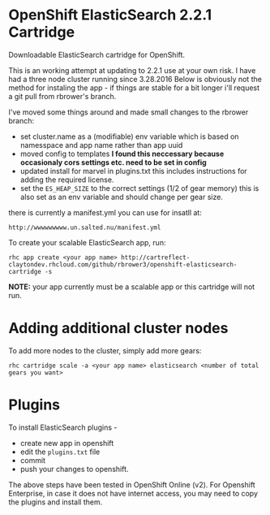 OpenShift ElasticSearch **2.2.1** Cartridge
=================================
Downloadable ElasticSearch cartridge for OpenShift.

This is an working attempt at updating to 2.2.1 use at your own risk. I have had a three node cluster running since 3.28.2016
Below is obviously not the method for instaling the app - if things are stable for a bit longer i'll request a git pull from rbrower's branch.

I've moved some things around and made small changes to the rbrower branch:

  - set cluster.name as a (modifiable) env variable which is based on namesspace and app name rather than app uuid
  - moved config to templates **I found this neccessary because occasionaly cors settings etc. need to be set in config**
  - updated install for marvel in plugins.txt this includes instructions for adding the required license.
  - set the ``ES_HEAP_SIZE`` to the correct settings (1/2 of gear memory) this is also set as an env variable and should change per gear size.

there is currently a manifest.yml you can use for insatll at:

    http://wwwwwwwww.un.salted.nu/manifest.yml

To create your scalable ElasticSearch app, run:

    rhc app create <your app name> http://cartreflect-claytondev.rhcloud.com/github/rbrower3/openshift-elasticsearch-cartridge -s

**NOTE:** your app currently must be a scalable app or this cartridge will not run.


Adding additional cluster nodes
===============================
To add more nodes to the cluster, simply add more gears:

    rhc cartridge scale -a <your app name> elasticsearch <number of total gears you want>


Plugins
=======
To install ElasticSearch plugins -
* create new app in openshift
* edit the `plugins.txt` file 
* commit
* push your changes to openshift.

The above steps have been tested in OpenShift Online (v2). For Openshift Enterprise, in case it does not have internet access, you may need to copy the plugins and install them.
